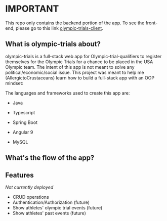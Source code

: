 # IMPORTANT

This repo only contains the backend portion of the app. 
To see the front-end, please go to this link [olympic-trials-client](https://github.com/AllergictoCrustaceans/olympic-trials-client).


## What is olympic-trials about?

olympic-trials is a full-stack web app for Olympic-trial-qualifiers to register themselves for the Olympic Trials for a chance to be placed in the USA Olympic team.
The intent of this app is not meant to solve any political/economic/social issue.
This project was meant to help me (AllergictoCrustaceans) learn how to build a full-stack app with an OOP mindset:

The languages and frameworks used to create this app are:
- Java
- Typescript

- Spring Boot
- Angular 9
- MySQL

## What's the flow of the app?


## Features
*Not currently deployed*

- CRUD operations 
- Authentication/Authorization (future)
- Show athletes' olympic trial events (future)
- Show athletes' past events (future)
